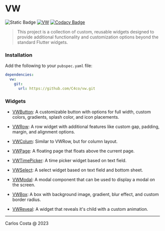 # VW

![Static Badge](https://img.shields.io/badge/Flutter_package-blue)
[![VW](https://github.com/C4co/vw/actions/workflows/dart.yml/badge.svg)](https://github.com/C4co/vw/actions/workflows/dart.yml)
[![Codacy Badge](https://app.codacy.com/project/badge/Grade/5d13914b855e4c24a52f5492c3691aaa)](https://app.codacy.com/gh/C4co/vw/dashboard?utm_source=gh&utm_medium=referral&utm_content=&utm_campaign=Badge_grade)

> This project is a collection of custom, reusable widgets designed to provide additional functionality and customization options beyond the standard Flutter widgets.

### Installation

Add the following to your `pubspec.yaml` file:

```yaml
dependencies:
  vw:
    git:
      url: https://github.com/C4co/vw.git
```

### Widgets

- [VWButton](https://github.com/C4co/vw/blob/master/docs/vw_button.md): A customizable button with options for full width, custom colors, gradients, splash color, and icon placements.

- [VWRow](https://github.com/C4co/vw/blob/master/docs/vw_column.md): A row widget with additional features like custom gap, padding, margin, and
alignment options.

- [VWColum](https://github.com/C4co/vw/blob/master/docs/vw_row.md): Similar to VWRow, but for column layout.

- [VWPage](https://github.com/C4co/vw/blob/master/docs/vw_page.md): A floating page that floats above the current page.

- [VWTimePicker](https://github.com/C4co/vw/blob/master/docs/vw_timepicker.md): A time picker widget based on text field.

- [VWSelect](https://github.com/C4co/vw/blob/master/docs/vw_select.md): A select widget based on text field and bottom sheet.

- [VWModal](https://github.com/C4co/vw/blob/master/docs/vw_modal.md): A modal component that can be used to display a modal on the screen.

- [VWBox](https://github.com/C4co/vw/blob/master/docs/vw_box.md): A box with background image, gradient, blur effect, and custom border radius.

- [VWReveal](https://github.com/C4co/vw/blob/master/docs/vw_reveal.md): A widget that reveals it's child with a custom animation.

---

Carlos Costa @ 2023
